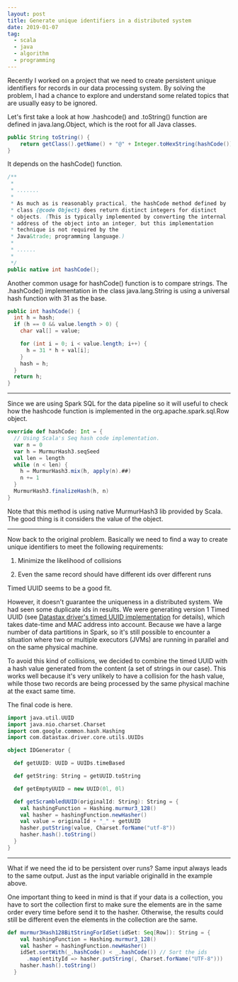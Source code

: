 ```yaml
---
layout: post
title: Generate unique identifiers in a distributed system
date: 2019-01-07
tag:
  - scala
  - java
  - algorithm
  - programming
---
```



Recently I worked on a project that we need to create persistent unique identifiers for records in our data processing system. By solving the problem, I had a chance to explore and understand some related topics that are usually easy to be ignored.



Let's first take a look at how .hashcode() and .toString() function are defined in java.lang.Object, which is the root for all Java classes. 

```java
public String toString() {
    return getClass().getName() + "@" + Integer.toHexString(hashCode());
}
```
It depends on the hashCode() function.

```java
/**
 *
 * .......
 *
 * As much as is reasonably practical, the hashCode method defined by
 * class {@code Object} does return distinct integers for distinct
 * objects. (This is typically implemented by converting the internal
 * address of the object into an integer, but this implementation
 * technique is not required by the
 * Java&trade; programming language.)
 *
 * ......
 *
 */
public native int hashCode();

```

Another common usage for hashCode() function is to compare strings. The .hashCode() implementation in the class java.lang.String is using a universal hash function with 31 as the base.

```java
public int hashCode() {
  int h = hash;
  if (h == 0 && value.length > 0) {
    char val[] = value;

    for (int i = 0; i < value.length; i++) {
      h = 31 * h + val[i];
    }
    hash = h;
  }
  return h;
}
```


-----------------

Since we are using Spark SQL for the data pipeline so it will useful to check how the hashcode function is implemented in the org.apache.spark.sql.Row object.

```scala
override def hashCode: Int = {
  // Using Scala's Seq hash code implementation.
  var n = 0
  var h = MurmurHash3.seqSeed
  val len = length
  while (n < len) {
    h = MurmurHash3.mix(h, apply(n).##)
    n += 1
  }
  MurmurHash3.finalizeHash(h, n)
}
```

Note that this method is using native MurmurHash3 lib provided by Scala. The good thing is it considers the value of the object.

-----------------


Now back to the original problem. Basically we need to find a way to create unique identifiers to meet the following requirements:

1) Minimize the likelihood of collisions

2) Even the same record should have different ids over different runs 


Timed UUID seems to be a good fit. 

However, it doesn't guarantee the uniqueness in a distributed system. We had seen some duplicate ids in results. We were generating version 1 Timed UUID (see [Datastax driver's timed UUID implementation](https://docs.datastax.com/en/drivers/java/2.0/com/datastax/driver/core/utils/UUIDs.html#timeBased--) for details), which takes date-time and MAC address into account. 
Because we have a large number of data partitions in Spark, so it's still possible to encounter a situation where two or multiple executors (JVMs) are running in parallel and on the same physical machine.


To avoid this kind of collisions, we decided to combine the timed UUID with a hash value generated from the content (a set of strings in our case). This works well because it's very unlikely to have a collision for the hash value, while those two records are being processed by the same physical machine at the exact same time.



The final code is here.

```scala
import java.util.UUID
import java.nio.charset.Charset
import com.google.common.hash.Hashing
import com.datastax.driver.core.utils.UUIDs

object IDGenerator {

  def getUUID: UUID = UUIDs.timeBased

  def getString: String = getUUID.toString

  def getEmptyUUID = new UUID(0l, 0l)

  def getScrambledUUID(originalId: String): String = {
    val hashingFunction = Hashing.murmur3_128()
    val hasher = hashingFunction.newHasher()
    val value = originalId + "_" + getUUID
    hasher.putString(value, Charset.forName("utf-8"))
    hasher.hash().toString()
  }
}

```
------------------

What if we need the id to be persistent over runs? Same input always leads to the same output. Just as the input variable originalId in the example above. 

One important thing to keed in mind is that if your data is a collection, you have to sort the collection first to make sure the elements are in the same order every time before send it to the hasher. Otherwise, the results could still be different even the elements in the collection are the same. 

```scala
def murmur3Hash128BitStringForIdSet(idSet: Seq[Row]): String = {
    val hashingFunction = Hashing.murmur3_128()
    val hasher = hashingFunction.newHasher()
    idSet.sortWith(_.hashCode() < _.hashCode()) // Sort the ids
      .map(entityId => hasher.putString(, Charset.forName("UTF-8")))
    hasher.hash().toString()
  }

```